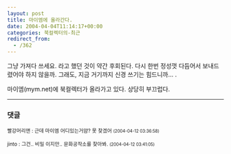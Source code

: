 ```yaml
---
layout: post
title: 마이엠에 올라간다.
date: 2004-04-04T11:14:17+00:00
categories: 북컬렉터의-최근
redirect_from:
  - /362
---
```


그냥 가져다 쓰세요. 라고 했던 것이 약간 후회된다. 다시 한번 정성껏 다듬어서 보내드렸어야 하지 않을까. 그래도, 지금 거기까지 신경 쓰기는 힘드니까... .

마이엠(mym.net)에 북컬렉터가 올라가고 있다. 상당히 부끄럽다.

* * *

### 댓글



<!--- cmt:714 --->
<!--- mail: --->
<!--- parent:0 --->

<small class=comment>빨강머리앤 : 근데 마이엠 어디있는거얌? 못 찾겠어 <small>(2004-04-12 03:36:58)</small></small>


<!--- cmt:715 --->
<!--- mail: --->
<!--- parent:0 --->

<small class=comment>jinto : 그건.. 비밀 이지만.. 문화공작소를 찾아봐. <small>(2004-04-12 03:41:05)</small></small>

